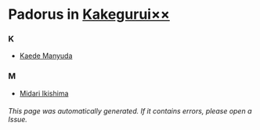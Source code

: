 # Padorus in [Kakegurui××](https://myanimelist.net/anime/37086/Kakegurui××)

### K
* [Kaede Manyuda](https://github.com/shadow578/Project-Padoru/blob/master/table-of-contents/characters/KaedeManyuda.md)

### M
* [Midari Ikishima](https://github.com/shadow578/Project-Padoru/blob/master/table-of-contents/characters/MidariIkishima.md)

###### This page was automatically generated. If it contains errors, please open a Issue.

